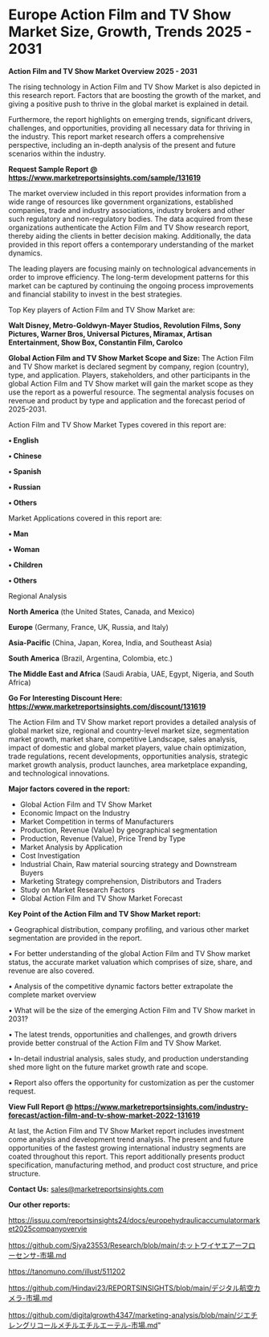 # Europe Action Film and TV Show Market Size, Growth, Trends 2025 - 2031

<Strong> Action Film and TV Show Market Overview 2025 - 2031</strong>

The rising technology in Action Film and TV Show Market is also depicted in this research report. Factors that are boosting the growth of the market, and giving a positive push to thrive in the global market is explained in detail.

Furthermore, the report highlights on emerging trends, significant drivers, challenges, and opportunities, providing all necessary data for thriving in the industry. This report market research offers a comprehensive perspective, including an in-depth analysis of the present and future scenarios within the industry.

<strong>Request Sample Report @ <a href=https://www.marketreportsinsights.com/sample/131619>https://www.marketreportsinsights.com/sample/131619</a></strong>

The market overview included in this report provides information from a wide range of resources like government organizations, established companies, trade and industry associations, industry brokers and other such regulatory and non-regulatory bodies. The data acquired from these organizations authenticate the Action Film and TV Show research report, thereby aiding the clients in better decision making. Additionally, the data provided in this report offers a contemporary understanding of the market dynamics.

The leading players are focusing mainly on technological advancements in order to improve efficiency. The long-term development patterns for this market can be captured by continuing the ongoing process improvements and financial stability to invest in the best strategies.

Top Key players of Action Film and TV Show Market are:

<strong>Walt Disney, Metro-Goldwyn-Mayer Studios, Revolution Films, Sony Pictures, Warner Bros, Universal Pictures, Miramax, Artisan Entertainment, Show Box, Constantin Film, Carolco</strong>

<strong><b>Global Action Film and TV Show Market Scope and Size:</b></strong>
The Action Film and TV Show market is declared segment by company, region (country), type, and application. Players, stakeholders, and other participants in the global Action Film and TV Show market will gain the market scope as they use the report as a powerful resource. The segmental analysis focuses on revenue and product by type and application and the forecast period of 2025-2031.

Action Film and TV Show Market Types covered in this report are:

<strong>• English

• Chinese

• Spanish

• Russian

• Others</strong>

Market Applications covered in this report are:

<strong>• Man

• Woman

• Children

• Others</strong> 

Regional Analysis

<strong>North America</strong> (the United States, Canada, and Mexico)

<strong>Europe</strong> (Germany, France, UK, Russia, and Italy)

<strong>Asia-Pacific</strong> (China, Japan, Korea, India, and Southeast Asia)

<strong>South America</strong> (Brazil, Argentina, Colombia, etc.)

<strong>The Middle East and Africa</strong> (Saudi Arabia, UAE, Egypt, Nigeria, and South Africa)

<strong>Go For Interesting Discount Here: <a href=https://www.marketreportsinsights.com/discount/131619>https://www.marketreportsinsights.com/discount/131619</a></strong>

The Action Film and TV Show market report provides a detailed analysis of global market size, regional and country-level market size, segmentation market growth, market share, competitive Landscape, sales analysis, impact of domestic and global market players, value chain optimization, trade regulations, recent developments, opportunities analysis, strategic market growth analysis, product launches, area marketplace expanding, and technological innovations.

<strong><b>Major factors covered in the report:</b></strong>
<ul>
  <li>Global Action Film and TV Show Market </li>
  <li>Economic Impact on the Industry</li>
  <li>Market Competition in terms of Manufacturers</li>
  <li>Production, Revenue (Value) by geographical segmentation</li>
  <li>Production, Revenue (Value), Price Trend by Type</li>
  <li>Market Analysis by Application</li>
  <li>Cost Investigation</li>
  <li>Industrial Chain, Raw material sourcing strategy and Downstream Buyers</li>
  <li>Marketing Strategy comprehension, Distributors and Traders</li>
  <li>Study on Market Research Factors</li>
  <li>Global Action Film and TV Show Market Forecast</li>
</ul>

<strong><b>Key Point of the Action Film and TV Show Market report:</b></strong>

• Geographical distribution, company profiling, and various other market segmentation are provided in the report.

• For better understanding of the global Action Film and TV Show market status, the accurate market valuation which comprises of size, share, and revenue are also covered.

• Analysis of the competitive dynamic factors better extrapolate the complete market overview

• What will be the size of the emerging Action Film and TV Show market in 2031?

• The latest trends, opportunities and challenges, and growth drivers provide better construal of the Action Film and TV Show Market.

• In-detail industrial analysis, sales study, and production understanding shed more light on the future market growth rate and scope.

• Report also offers the opportunity for customization as per the customer request.

<strong><b>View Full Report @ <a href=https://www.marketreportsinsights.com/industry-forecast/action-film-and-tv-show-market-2022-131619>https://www.marketreportsinsights.com/industry-forecast/action-film-and-tv-show-market-2022-131619</a></b></strong>


At last, the Action Film and TV Show Market report includes investment come analysis and development trend analysis. The present and future opportunities of the fastest growing international industry segments are coated throughout this report. This report additionally presents product specification, manufacturing method, and product cost structure, and price structure.

<strong>Contact Us:</strong>
sales@marketreportsinsights.com

<strong>Our other reports:</strong>

<a href=https://issuu.com/reportsinsights24/docs/europehydraulicaccumulatormarket2025companyovervie>https://issuu.com/reportsinsights24/docs/europehydraulicaccumulatormarket2025companyovervie</a>

<a href=https://github.com/Siya23553/Research/blob/main/ホットワイヤエアーフローセンサ-市場.md>https://github.com/Siya23553/Research/blob/main/ホットワイヤエアーフローセンサ-市場.md</a>

<a href=https://tanomuno.com/illust/511202>https://tanomuno.com/illust/511202</a>

<a href=https://github.com/Hindavi23/REPORTSINSIGHTS/blob/main/デジタル航空カメラ-市場.md>https://github.com/Hindavi23/REPORTSINSIGHTS/blob/main/デジタル航空カメラ-市場.md</a>

<a href=https://github.com/digitalgrowth4347/marketing-analysis/blob/main/ジエチレングリコールメチルエチルエーテル-市場.md>https://github.com/digitalgrowth4347/marketing-analysis/blob/main/ジエチレングリコールメチルエチルエーテル-市場.md</a>"
